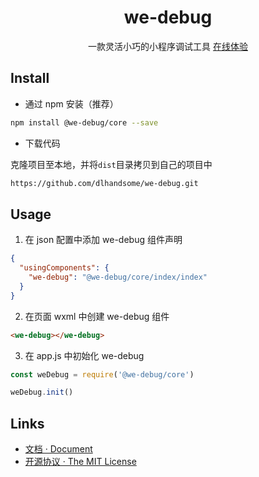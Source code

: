 <div align="center">
<h1>we-debug</h1>
<p>一款灵活小巧的小程序调试工具 <a href="https://unpkg.com/we-cropper@1.2.0/docs/assets/online.jpg">在线体验</a></p>
</div>

## Install

- 通过 npm 安装（推荐）

```bash
npm install @we-debug/core --save
```

- 下载代码

克隆项目至本地，并将`dist`目录拷贝到自己的项目中

```bash
https://github.com/dlhandsome/we-debug.git
```

## Usage

1. 在 json 配置中添加 we-debug 组件声明

```json
{
  "usingComponents": {
    "we-debug": "@we-debug/core/index/index"
  }
}
```

2. 在页面 wxml 中创建 we-debug 组件

```html
<we-debug></we-debug>
```

3. 在 app.js 中初始化 we-debug

```javascript
const weDebug = require('@we-debug/core')

weDebug.init()
```

## Links

- [文档 · Document](https://dlhandsome.github.io/we-debug/#/)
- [开源协议 · The MIT License](http://opensource.org/licenses/MIT)


